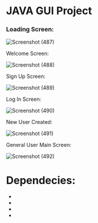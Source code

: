 # **JAVA GUI Project**

### Loading Screen:

![Screenshot (487)](https://user-images.githubusercontent.com/60617347/108509171-ea0fa000-72e2-11eb-8b44-b61bf920ca02.png)

Welcome Screen:

![Screenshot (488)](https://user-images.githubusercontent.com/60617347/109338361-2c5d5200-788c-11eb-9a8b-36d1b128982d.png)

Sign Up Screen:

![Screenshot (489)](https://user-images.githubusercontent.com/60617347/109338474-54e54c00-788c-11eb-8dd1-7f651cabca3f.png)

Log In Screen:

![Screenshot (490)](https://user-images.githubusercontent.com/60617347/109338587-76dece80-788c-11eb-8e12-d644010712af.png)

New User Created:

![Screenshot (491)](https://user-images.githubusercontent.com/60617347/109338668-9118ac80-788c-11eb-997b-c5e9a77f0c2e.png)

General User Main Screen:

![Screenshot (492)](https://user-images.githubusercontent.com/60617347/109338768-b4435c00-788c-11eb-93b9-2ad9264045f9.png)




# **Dependecies:**

-
-
-
-
